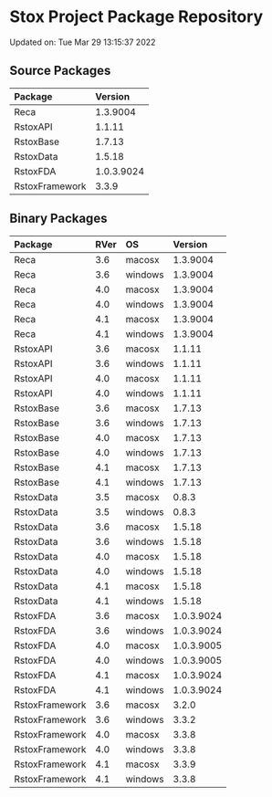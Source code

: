 # Stox Project Package Repository


Updated on: Tue Mar 29 13:15:37 2022
## Source Packages

|Package        |Version    |
|:--------------|:----------|
|Reca           |1.3.9004   |
|RstoxAPI       |1.1.11     |
|RstoxBase      |1.7.13     |
|RstoxData      |1.5.18     |
|RstoxFDA       |1.0.3.9024 |
|RstoxFramework |3.3.9      |

## Binary Packages

|Package        |RVer |OS      |Version    |
|:--------------|:----|:-------|:----------|
|Reca           |3.6  |macosx  |1.3.9004   |
|Reca           |3.6  |windows |1.3.9004   |
|Reca           |4.0  |macosx  |1.3.9004   |
|Reca           |4.0  |windows |1.3.9004   |
|Reca           |4.1  |macosx  |1.3.9004   |
|Reca           |4.1  |windows |1.3.9004   |
|RstoxAPI       |3.6  |macosx  |1.1.11     |
|RstoxAPI       |3.6  |windows |1.1.11     |
|RstoxAPI       |4.0  |macosx  |1.1.11     |
|RstoxAPI       |4.0  |windows |1.1.11     |
|RstoxBase      |3.6  |macosx  |1.7.13     |
|RstoxBase      |3.6  |windows |1.7.13     |
|RstoxBase      |4.0  |macosx  |1.7.13     |
|RstoxBase      |4.0  |windows |1.7.13     |
|RstoxBase      |4.1  |macosx  |1.7.13     |
|RstoxBase      |4.1  |windows |1.7.13     |
|RstoxData      |3.5  |macosx  |0.8.3      |
|RstoxData      |3.5  |windows |0.8.3      |
|RstoxData      |3.6  |macosx  |1.5.18     |
|RstoxData      |3.6  |windows |1.5.18     |
|RstoxData      |4.0  |macosx  |1.5.18     |
|RstoxData      |4.0  |windows |1.5.18     |
|RstoxData      |4.1  |macosx  |1.5.18     |
|RstoxData      |4.1  |windows |1.5.18     |
|RstoxFDA       |3.6  |macosx  |1.0.3.9024 |
|RstoxFDA       |3.6  |windows |1.0.3.9024 |
|RstoxFDA       |4.0  |macosx  |1.0.3.9005 |
|RstoxFDA       |4.0  |windows |1.0.3.9005 |
|RstoxFDA       |4.1  |macosx  |1.0.3.9024 |
|RstoxFDA       |4.1  |windows |1.0.3.9024 |
|RstoxFramework |3.6  |macosx  |3.2.0      |
|RstoxFramework |3.6  |windows |3.3.2      |
|RstoxFramework |4.0  |macosx  |3.3.8      |
|RstoxFramework |4.0  |windows |3.3.8      |
|RstoxFramework |4.1  |macosx  |3.3.9      |
|RstoxFramework |4.1  |windows |3.3.8      |
